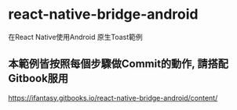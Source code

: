 # react-native-bridge-android
在React Native使用Android 原生Toast範例


## 本範例皆按照每個步驟做Commit的動作, 請搭配Gitbook服用
https://ifantasy.gitbooks.io/react-native-bridge-android/content/
